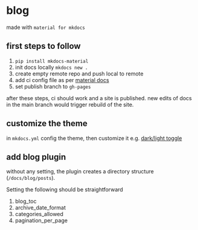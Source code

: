 # blog

made with `material for mkdocs`

## first steps to follow

1. `pip install mkdocs-material`
1. init docs locally `mkdocs new .` 
1. create empty remote repo and push local to remote 
1. add ci config file as per [material docs](https://squidfunk.github.io/mkdocs-material/publishing-your-site/)
1. set publish branch to `gh-pages`

after these steps, ci should work and a site is published. new edits of docs in the main branch would trigger rebuild of the site. 

## customize the theme

in `mkdocs.yml` config the theme, then customize it e.g. [dark/light toggle](https://squidfunk.github.io/mkdocs-material/setup/changing-the-colors/)

## add blog plugin

without any setting, the plugin creates a directory structure (`/docs/blog/posts`). 

Setting the following should be straightforward

1. blog_toc
1. archive_date_format
1. categories_allowed
1. pagination_per_page

<!-- the `post_slugify` setting makes use of python markdown extension package, which needs to be enabled in `mkdocs.yml` -->




